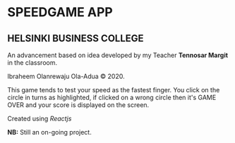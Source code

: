# SPEEDGAME APP

## HELSINKI BUSINESS COLLEGE

An advancement based on idea developed by my Teacher **Tennosar Margit** in the classroom.

Ibraheem Olanrewaju Ola-Adua &copy; 2020.

This game tends to test your speed as the fastest finger. You click on the circle in turns as highlighted, if clicked on a wrong circle then it's GAME OVER and your score is displayed on the screen.

Created using *Reactjs*

**NB:** Still an on-going project.
